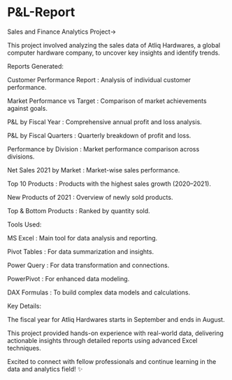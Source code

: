# P&L-Report
Sales and Finance Analytics Project->

This project involved analyzing the sales data of Atliq Hardwares, a global computer hardware company, to uncover key insights and identify trends.

Reports Generated:

 Customer Performance Report :  Analysis of individual customer performance.
 
 Market Performance vs Target : Comparison of market achievements against goals.
 
 P&L by Fiscal Year : Comprehensive annual profit and loss analysis.
 
 P&L by Fiscal Quarters : Quarterly breakdown of profit and loss.
 
 Performance by Division : Market performance comparison across divisions.
 
 Net Sales 2021 by Market : Market-wise sales performance.
 
 Top 10 Products : Products with the highest sales growth (2020–2021).
 
 New Products of 2021 : Overview of newly sold products.
 
 Top & Bottom Products : Ranked by quantity sold.
 

Tools Used:

MS Excel : Main tool for data analysis and reporting.

Pivot Tables : For data summarization and insights.

Power Query : For data transformation and connections.

PowerPivot : For enhanced data modeling.

DAX Formulas : To build complex data models and calculations.

Key Details:

The fiscal year for Atliq Hardwares starts in September and ends in August.

This project provided hands-on experience with real-world data, delivering actionable insights through detailed reports using advanced Excel techniques.

Excited to connect with fellow professionals and continue learning in the data and analytics field! ✨
